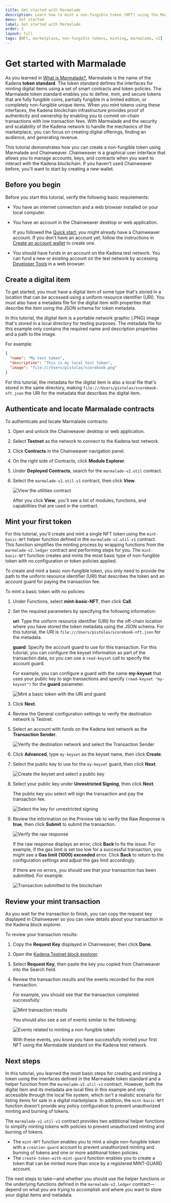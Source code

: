 ```yaml
---
title: Get started with Marmalade
description: Learn how to mint a non-fungible token (NFT) using the Marmalade token standard on the Kadena blockchain.
menu: Get started
label: Get started with Marmalade
order: 2
layout: full
tags: [NFT, marketplace, non-fungible tokens, minting, marmalade, v2]
---
```


# Get started with Marmalade

As you learned in [What is Marmalade?](/marmalade/what-is-marmalade), Marmalade is the name of the Kadena **token standard**. The token standard defines the interfaces for minting digital items using a set of smart contracts and token policies. The Marmalade token standard enables you to define, mint, and secure tokens that are fully fungible coins, partially fungible in a limited edition, or completely non-fungible unique items. When you mint tokens using these interfaces, the Kadena blockchain infrastructure provides proof of authenticity and ownership by enabling you to commit on-chain transactions with low transaction fees. With Marmalade and the security and scalability of the Kadena network to handle the mechanics of the marketplace, you can focus on creating digital offerings, finding an audience, and generating revenue.

This tutorial demonstrates how you can create a non-fungible token using Marmalade and Chainweaver. Chainweaver is a graphical user interface that allows you to manage accounts, keys, and contracts when you want to interact with the Kadena blockchain. If you haven't used Chainweaver before, you'll want to start by creating a new wallet.

## Before you begin

Before you start this tutorial, verify the following basic requirements:

- You have an internet connection and a web browser installed on your local computer.

- You have an account in the Chainweaver desktop or web application.

  If you followed the [Quick start](/build/quickstart), you might already have a Chainweaver account. If you don't have an account yet, follow the instructions in [Create an account wallet](/build/quickstart#create-an-account-walleth1886114715) to create one.

- You should have funds in an account on the Kadena test network. You can fund a new or existing account on the test network by accessing [Developer Tools](https://tools.kadena.io) in a web browser.

## Create a digital item

To get started, you must have a digital item of some type that's stored in a location that can be accessed using a uniform resource identifier (URI). You must also have a metadata file for the digital item with properties that describe the item using the JSON schema for token metadata.

In this tutorial, the digital item is a portable network graphic (.PNG) image that's stored in a local directory for testing purposes. The metadata file for this example only contains the required name and description properties and a path to the image.

For example:

```json
{
  "name": "My test token",
  "description": "This is my local test token",
  "image": "file:///Users/pistolas/scorebook.png"
}
```

For this tutorial, the metadata for the digital item is also a local file that's stored in the same directory, making `file:///Users/pistolas/scorebook-nft.json` the URI for the metadata that describes the digital item.

## Authenticate and locate Marmalade contracts

To authenticate and locate Marmalade contracts:

1. Open and unlock the Chainweaver desktop or web application.
2. Select **Testnet** as the network to connect to the Kadena test network.
3. Click **Contracts** in the Chainweaver navigation panel.
4. On the right side of Contracts, click **Module Explorer**.
5. Under **Deployed Contracts**, search for the `marmalade-v2.util` contract.
6. Select the `marmalade-v2.util-v1` contract, then click **View**.

   ![View the utilities contract](/assets/marmalade/mint-util.png)

   After you click **View**, you'll see a list of modules, functions, and capabilities that are used in the contract.

## Mint your first token

For this tutorial, you'll create and mint a single NFT token using the `mint-basic-NFT` helper function defined in the `marmalade-v2.util-v1` contract. This function simplifies the minting process by wrapping functions from the `marmalade-v2.ledger` contract and performing steps for you. The `mint-basic-NFT` function creates and mints the most basic type of non-fungible token with no configuration or token policies applied.

To create and mint a basic non-fungible token, you only need to provide the path to the uniform resource identifier (URI) that describes the token and an account guard for paying the transaction fee.

To mint a basic token with no policies:

1. Under Functions, select **mint-basic-NFT**, then click **Call**.

2. Set the required parameters by specifying the following information:

   **uri**: Type the uniform resource identifier (URI) for the off-chain location where you have stored the token metadata using the JSON schema. For this tutorial, the URI is `file:///Users/pistolas/scorebook-nft.json` for the metadata.

   **guard**: Specify the account guard to use for this transaction. For this tutorial, you can configure the keyset information as part of the transaction data, so you can use a `read-keyset` call to specify the account guard.

   For example, you can configure a guard with the name **my-keyset** that uses your public key to sign transactions and specify `(read-keyset "my-keyset")` for the **guard** parameter.

   ![Mint a basic token with the URI and guard](/assets/marmalade/mint_parameters.png)

3. Click **Next**.
4. Review the General configuration settings to verify the destination network is Testnet.
5. Select an account with funds on the Kadena test network as the **Transaction Sender**.

   ![Verify the destination network and select the Transaction Sender](/assets/marmalade/mint_general-configuration.png)

6. Click **Advanced**, type `my-keyset` as the keyset name, then click **Create**.
7. Select the public key to use for the `my-keyset` guard, then click **Next**.

   ![Create the keyset and select a public key](/assets/marmalade/mint_advanced-keyset.png)

8. Select your public key under **Unrestricted Signing**, then click **Next**.

   The public key you select will sign the transaction and pay the transaction fee.

   ![Select the key for unrestricted signing](/assets/marmalade/mint_unrestricted_signing.png)

9. Review the information on the Preview tab to verify the Raw Response is **true**, then click **Submit** to submit the transaction.

   ![Verify the raw response](/assets/marmalade/mint_preview-nft.png)

   If the raw response displays an error, click **Back** to fix the issue. For example, if the gas limit is set too low for a successful transaction, you might see a **Gas limit (1000) exceeded** error. Click **Back** to return to the configuration settings and adjust the gas limit accordingly.

   If there are no errors, you should see that your transaction has been submitted. For example:

   ![Transaction submitted to the blockchain](/assets/marmalade/mint_tx-submit.png)

## Review your mint transaction

As you wait for the transaction to finish, you can copy the request key displayed in Chainweaver so you can view details about your transaction in the Kadena block explorer.

To review your transaction results:

1. Copy the **Request Key** displayed in Chainweaver, then click **Done**.
2. Open the [Kadena Testnet block explorer](https://explorer.chainweb.com/testnet).
3. Select **Request Key**, then paste the key you copied from Chainweaver into the Search field.
4. Review the transaction results and the events recorded for the mint transaction.

   For example, you should see that the transaction completed successfully:

   ![Mint transaction results](/assets/marmalade/tx-results.png)

   You should also see a set of events similar to the following:

   ![Events related to minting a non-fungible token](/assets/marmalade/nft-events.png)

   With these events, you know you have successfully minted your first NFT using the Marmalade standard on the Kadena test network.

## Next steps

In this tutorial, you learned the most basic steps for creating and minting a token using the interfaces defined in the Marmalade token standard and a helper function from the `marmalade-v2.util-v1` contract. However, both the digital item and its metadata are local files in this example and only accessible through the local file system, which isn't a realistic scenario for listing items for sale in a digital marketplace. In addition, the `mint-basic-NFT` function doesn't provide any policy configuration to prevent unauthorized minting and burning of tokens.

The `marmalade-v2.util-v1` contract provides two additional helper functions to simplify minting tokens with policies to prevent unauthorized minting and burning of tokens.

- The `mint-NFT` function enables you to mint a single non-fungible token with a `creation-guard` account to prevent unauthorized minting and burning of tokens and one or more additional token policies.
- The `create-token-with-mint-guard` function enables you to create a token that can be minted more than once by a registered MINT-GUARD account.

The next steps to take—and whether you should use the helper functions or the underlying functions defined in the `marmalade-v2.ledger` contract—depend on what you are trying to accomplish and where you want to store your digital items and metadata.

<!--
To learn more about working with Marmalade smart contracts and token policies, see the following topics:

- [Long-term storage options]()
- [Create a non-fungible token]()
- [Create a collection]()
- [Create a limited edition]()
-->
